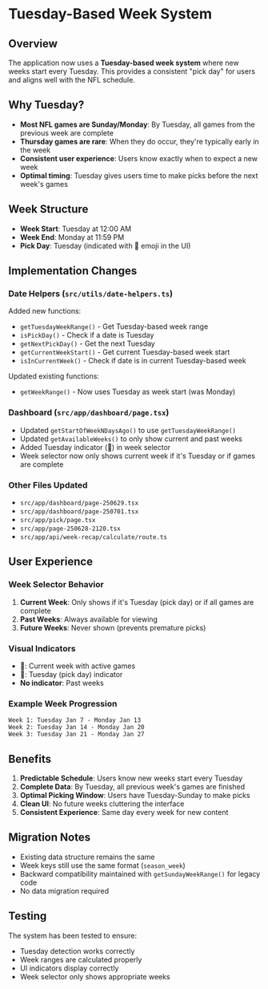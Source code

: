 # Tuesday-Based Week System

## Overview

The application now uses a **Tuesday-based week system** where new weeks start every Tuesday. This provides a consistent "pick day" for users and aligns well with the NFL schedule.

## Why Tuesday?

- **Most NFL games are Sunday/Monday**: By Tuesday, all games from the previous week are complete
- **Thursday games are rare**: When they do occur, they're typically early in the week
- **Consistent user experience**: Users know exactly when to expect a new week
- **Optimal timing**: Tuesday gives users time to make picks before the next week's games

## Week Structure

- **Week Start**: Tuesday at 12:00 AM
- **Week End**: Monday at 11:59 PM
- **Pick Day**: Tuesday (indicated with 📅 emoji in the UI)

## Implementation Changes

### Date Helpers (`src/utils/date-helpers.ts`)

Added new functions:
- `getTuesdayWeekRange()` - Get Tuesday-based week range
- `isPickDay()` - Check if a date is Tuesday
- `getNextPickDay()` - Get the next Tuesday
- `getCurrentWeekStart()` - Get current Tuesday-based week start
- `isInCurrentWeek()` - Check if date is in current Tuesday-based week

Updated existing functions:
- `getWeekRange()` - Now uses Tuesday as week start (was Monday)

### Dashboard (`src/app/dashboard/page.tsx`)

- Updated `getStartOfWeekNDaysAgo()` to use `getTuesdayWeekRange()`
- Updated `getAvailableWeeks()` to only show current and past weeks
- Added Tuesday indicator (📅) in week selector
- Week selector now only shows current week if it's Tuesday or if games are complete

### Other Files Updated

- `src/app/dashboard/page-250629.tsx`
- `src/app/dashboard/page-250701.tsx`
- `src/app/pick/page.tsx`
- `src/app/page-250628-2120.tsx`
- `src/app/api/week-recap/calculate/route.ts`

## User Experience

### Week Selector Behavior

1. **Current Week**: Only shows if it's Tuesday (pick day) or if all games are complete
2. **Past Weeks**: Always available for viewing
3. **Future Weeks**: Never shown (prevents premature picks)

### Visual Indicators

- **🏈**: Current week with active games
- **📅**: Tuesday (pick day) indicator
- **No indicator**: Past weeks

### Example Week Progression

```
Week 1: Tuesday Jan 7 - Monday Jan 13
Week 2: Tuesday Jan 14 - Monday Jan 20
Week 3: Tuesday Jan 21 - Monday Jan 27
```

## Benefits

1. **Predictable Schedule**: Users know new weeks start every Tuesday
2. **Complete Data**: By Tuesday, all previous week's games are finished
3. **Optimal Picking Window**: Users have Tuesday-Sunday to make picks
4. **Clean UI**: No future weeks cluttering the interface
5. **Consistent Experience**: Same day every week for new content

## Migration Notes

- Existing data structure remains the same
- Week keys still use the same format (`season_week`)
- Backward compatibility maintained with `getSundayWeekRange()` for legacy code
- No data migration required

## Testing

The system has been tested to ensure:
- Tuesday detection works correctly
- Week ranges are calculated properly
- UI indicators display correctly
- Week selector only shows appropriate weeks 